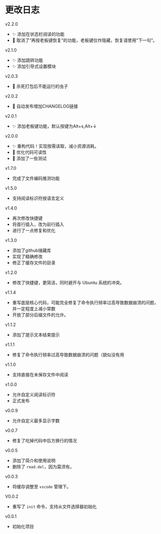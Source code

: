 # 更改日志

v2.2.0
- ✨ 添加在状态栏阅读的功能
- 🍻 取消了“再按老板键恢复”的功能，老板键仅作隐藏，恢复请使用“下一句”。

v2.1.0
- ✨ 添加跳转功能
- ✨ 添加引导式设置模块

v2.0.3
- 🐛 杀死打包后不能运行的虫子

v2.0.2
- 🚀 自动发布增加CHANGELOG链接

v2.0.1
- ✨ 添加老板键功能，默认按键为Alt+s,Alt+↓

v2.0.0
- ✨ 重构代码！实现按需读取，减小资源消耗。
- 🎨 优化代码可读性
- 🧪 添加了一些测试

v1.7.0

- 完成了文件编码推测功能

v1.5.0

- 支持阅读标识符按语言定义

v1.4.0

- 再次修改快捷键
- 将首行插入，改为前行插入
- 进行了一点修复和优化

v1.3.0

- 添加了github储藏库
- 实现了精确修改
- 修正了缓存文件的目录

v1.2.0

- 修改了快捷键，更简洁，同时避开与 Ubuntu 系统的冲突。

v1.1.4
- 重写底层核心代码，可能完全修复了命令执行频率过高导致数据崩溃的问题，并一定程度上减小常数
- 开放了部分后缀文件的允许。

v1.1.2
- 添加了提示文本结束提示

v1.1.1
- 修复了命令执行频率过高导致数据崩溃的问题（貌似没有用

v1.1.0
- 支持直接在未保存文件中阅读

v1.0.0
- 允许自定义阅读标识符
- 正式发布

v0.0.9
- 允许自定义最多显示字数

v0.0.7
- 修复了吃掉代码中后方换行的情况

v0.0.5
- 添加了简介和使用说明
- 删除了 `read.del`，因为莫须有。

v0.0.3
- 将缓存调整至 `vscode` 管理下。

V0.0.2
- 重写了 `init` 命令，支持从文件选择器初始化

v0.0.1
- 初始化项目